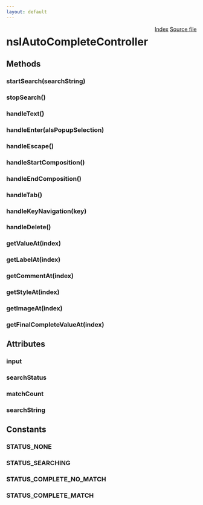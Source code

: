 ```yaml
---
layout: default
---
```

<div class='links' style='float:right'><a href="../index.html">Index</a>
<a href="http://dxr.mozilla.org/mozilla-central/source/toolkit/components/autocomplete/nsIAutoCompleteController.idl">Source file</a>
</div>

# nsIAutoCompleteController #

## Methods ##

### startSearch(searchString) ###

### stopSearch() ###

### handleText() ###

### handleEnter(aIsPopupSelection) ###

### handleEscape() ###

### handleStartComposition() ###

### handleEndComposition() ###

### handleTab() ###

### handleKeyNavigation(key) ###

### handleDelete() ###

### getValueAt(index) ###

### getLabelAt(index) ###

### getCommentAt(index) ###

### getStyleAt(index) ###

### getImageAt(index) ###

### getFinalCompleteValueAt(index) ###

## Attributes ##

### input ###

### searchStatus ###

### matchCount ###

### searchString ###

## Constants ##

### STATUS_NONE ###

### STATUS_SEARCHING ###

### STATUS_COMPLETE_NO_MATCH ###

### STATUS_COMPLETE_MATCH ###
